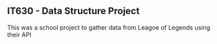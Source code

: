 ## IT630 - Data Structure Project


This was a school project to gather data from Leagoe of Legends using their API
